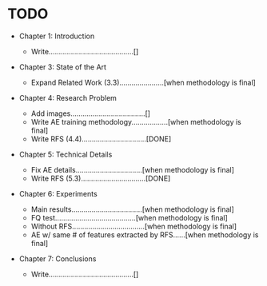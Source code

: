 # TODO

* Chapter 1: Introduction
    * Write..........................................[]

* Chapter 3: State of the Art
    * Expand Related Work (3.3)......................[when methodology is final]

* Chapter 4: Research Problem
    * Add images.....................................[]
    * Write AE training methodology..................[when methodology is final]
    * Write RFS (4.4)................................[DONE]

* Chapter 5: Technical Details
    * Fix AE details.................................[when methodology is final]
    * Write RFS (5.3)................................[DONE]

* Chapter 6: Experiments
    * Main results...................................[when methodology is final]
    * FQ test........................................[when methodology is final]
    * Without RFS....................................[when methodology is final]
    * AE w/ same # of features extracted by RFS......[when methodology is final]

* Chapter 7: Conclusions
    * Write..........................................[]
